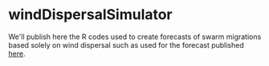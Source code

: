 # windDispersalSimulator

We'll publish here the R codes used to create forecasts of swarm migrations based solely on wind dispersal such as used for the forecast published [here](https://locustcirad.wordpress.com/forecast/).
